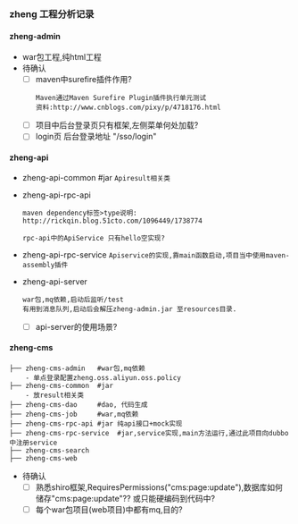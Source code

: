 ### zheng 工程分析记录

#### zheng-admin
- war包工程,纯html工程
- 待确认
    - [ ] maven中surefire插件作用?
        ```
        Maven通过Maven Surefire Plugin插件执行单元测试
        资料:http://www.cnblogs.com/pixy/p/4718176.html
        ```
    - [ ] 项目中后台登录页只有框架,左侧菜单何处加载?
    - [ ] login页  后台登录地址 "/sso/login"

#### zheng-api

- zheng-api-common      #jar `Apiresult相关类`
- zheng-api-rpc-api
    ```
    maven dependency标签>type说明:
    http://rickqin.blog.51cto.com/1096449/1738774
    ```
    ```
    rpc-api中的ApiService 只有hello空实现?
    ```
- zheng-api-rpc-service
    ```Apiservice的实现,靠main函数启动,项目当中使用maven-assembly插件```

- zheng-api-server
    ```
    war包,mq依赖,启动后监听/test
    有用到消息队列,启动后会解压zheng-admin.jar 至resources目录.
    ```
    - [ ] api-server的使用场景?


#### zheng-cms
```
├── zheng-cms-admin   #war包,mq依赖
    - 单点登录配置zheng.oss.aliyun.oss.policy
├── zheng-cms-common  #jar
    - 放result相关类
├── zheng-cms-dao     #dao, 代码生成
├── zheng-cms-job     #war,mq依赖
├── zheng-cms-rpc-api #jar 纯api接口+mock实现
├── zheng-cms-rpc-service  #jar,service实现,main方法运行,通过此项目向dubbo中注册service
├── zheng-cms-search
├── zheng-cms-web

```
- 待确认
    - [ ] 熟悉shiro框架,RequiresPermissions("cms:page:update"),数据库如何储存"cms:page:update"??
    或只能硬编码到代码中?
    - [ ] 每个war包项目(web项目)中都有mq,目的?
